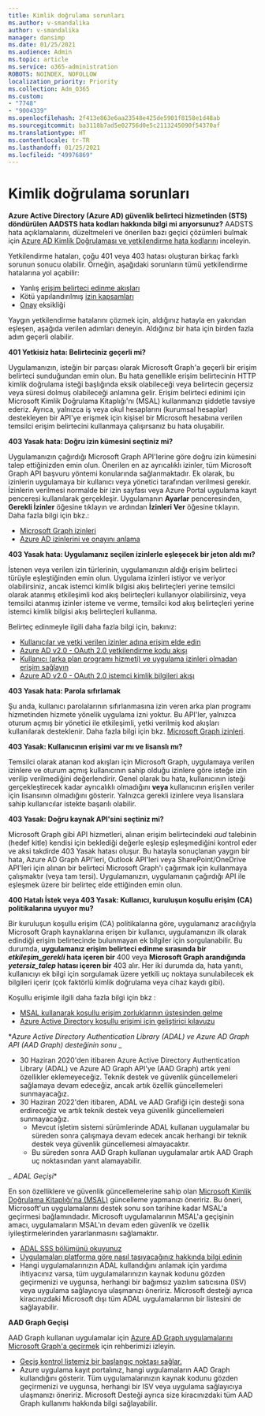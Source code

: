 ```yaml
---
title: Kimlik doğrulama sorunları
ms.author: v-smandalika
author: v-smandalika
manager: dansimp
ms.date: 01/25/2021
ms.audience: Admin
ms.topic: article
ms.service: o365-administration
ROBOTS: NOINDEX, NOFOLLOW
localization_priority: Priority
ms.collection: Adm_O365
ms.custom:
- "7748"
- "9004339"
ms.openlocfilehash: 2f413e863e6aa23548e425de5901f8158e1d48ab
ms.sourcegitcommit: ba3118b7ad5e02756d0e5c2113245090f54370af
ms.translationtype: HT
ms.contentlocale: tr-TR
ms.lasthandoff: 01/25/2021
ms.locfileid: "49976869"
---
```

# <a name="authentication-issues"></a>Kimlik doğrulama sorunları

**Azure Active Directory (Azure AD) güvenlik belirteci hizmetinden (STS) döndürülen AADSTS hata kodları hakkında bilgi mi arıyorsunuz?** AADSTS hata açıklamalarını, düzeltmeleri ve önerilen bazı geçici çözümleri bulmak için [Azure AD Kimlik Doğrulaması ve yetkilendirme hata kodlarını](https://docs.microsoft.com/azure/active-directory/develop/reference-aadsts-error-codes) inceleyin.

Yetkilendirme hataları, çoğu 401 veya 403 hatası oluşturan birkaç farklı sorunun sonucu olabilir. Örneğin, aşağıdaki sorunların tümü yetkilendirme hatalarına yol açabilir:

- Yanlış [erişim belirteci edinme akışları](https://docs.microsoft.com/azure/active-directory/develop/authentication-vs-authorization) 
- Kötü yapılandırılmış [izin kapsamları](https://docs.microsoft.com/azure/active-directory/develop/v2-permissions-and-consent) 
- [Onay](https://docs.microsoft.com/azure/active-directory/develop/howto-convert-app-to-be-multi-tenant#understanding-user-and-admin-consent) eksikliği

Yaygın yetkilendirme hatalarını çözmek için, aldığınız hatayla en yakından eşleşen, aşağıda verilen adımları deneyin. Aldığınız bir hata için birden fazla adım geçerli olabilir.

**401 Yetkisiz hata: Belirteciniz geçerli mi?**

Uygulamanızın, isteğin bir parçası olarak Microsoft Graph'a geçerli bir erişim belirteci sunduğundan emin olun. Bu hata genellikle erişim belirtecinin HTTP kimlik doğrulama isteği başlığında eksik olabileceği veya belirtecin geçersiz veya süresi dolmuş olabileceği anlamına gelir. Erişim belirteci edinimi için Microsoft Kimlik Doğrulama Kitaplığı'nı (MSAL) kullanmanızı şiddetle tavsiye ederiz. Ayrıca, yalnızca iş veya okul hesaplarını (kurumsal hesaplar) destekleyen bir API'ye erişmek için kişisel bir Microsoft hesabına verilen temsilci erişim belirtecini kullanmaya çalışırsanız bu hata oluşabilir.

**403 Yasak hata: Doğru izin kümesini seçtiniz mi?**

Uygulamanızın çağırdığı Microsoft Graph API'lerine göre doğru izin kümesini talep ettiğinizden emin olun. Önerilen en az ayrıcalıklı izinler, tüm Microsoft Graph API başvuru yöntemi konularında sağlanmaktadır. Ek olarak, bu izinlerin uygulamaya bir kullanıcı veya yönetici tarafından verilmesi gerekir. İzinlerin verilmesi normalde bir izin sayfası veya Azure Portal uygulama kayıt penceresi kullanılarak gerçekleşir. Uygulamanın **Ayarlar** penceresinden, **Gerekli İzinler** öğesine tıklayın ve ardından **İzinleri Ver** öğesine tıklayın. Daha fazla bilgi için bkz.:

- [Microsoft Graph izinleri](https://docs.microsoft.com/graph/permissions-reference) 
- [Azure AD izinlerini ve onayını anlama](https://docs.microsoft.com/azure/active-directory/develop/v2-permissions-and-consent)

**403 Yasak hata: Uygulamanız seçilen izinlerle eşleşecek bir jeton aldı mı?**

İstenen veya verilen izin türlerinin, uygulamanızın aldığı erişim belirteci türüyle eşleştiğinden emin olun. Uygulama izinleri istiyor ve veriyor olabilirsiniz, ancak istemci kimlik bilgisi akış belirteçleri yerine temsilci olarak atanmış etkileşimli kod akış belirteçleri kullanıyor olabilirsiniz, veya temsilci atanmış izinler isteme ve verme, temsilci kod akış belirteçleri yerine istemci kimlik bilgisi akış belirteçleri kullanma.

Belirteç edinmeyle ilgili daha fazla bilgi için, bakınız:

- [Kullanıcılar ve yetki verilen izinler adına erişim elde edin](https://docs.microsoft.com/graph/auth-v2-user) 
- [Azure AD v2.0 - OAuth 2.0 yetkilendirme kodu akışı](https://docs.microsoft.com/azure/active-directory/develop/v2-oauth2-auth-code-flow) 
- [Kullanıcı (arka plan programı hizmeti) ve uygulama izinleri olmadan erişim sağlayın](https://docs.microsoft.com/graph/auth-v2-service) 
- [Azure AD v2.0 - OAuth 2.0 istemci kimlik bilgileri akışı](https://docs.microsoft.com/azure/active-directory/develop/v2-oauth2-client-creds-grant-flow)

**403 Yasak hata: Parola sıfırlamak**

Şu anda, kullanıcı parolalarının sıfırlanmasına izin veren arka plan programı hizmetinden hizmete yönelik uygulama izni yoktur. Bu API'ler, yalnızca oturum açmış bir yönetici ile etkileşimli, yetki verilmiş kod akışları kullanılarak desteklenir. Daha fazla bilgi için bkz. [Microsoft Graph izinleri](https://docs.microsoft.com/graph/permissions-reference).

**403 Yasak: Kullanıcının erişimi var mı ve lisanslı mı?**

Temsilci olarak atanan kod akışları için Microsoft Graph, uygulamaya verilen izinlere ve oturum açmış kullanıcının sahip olduğu izinlere göre isteğe izin verilip verilmediğini değerlendirir. Genel olarak bu hata, kullanıcının isteği gerçekleştirecek kadar ayrıcalıklı olmadığını **veya** kullanıcının erişilen veriler için lisansının olmadığını gösterir. Yalnızca gerekli izinlere veya lisanslara sahip kullanıcılar istekte başarılı olabilir.

**403 Yasak: Doğru kaynak API'sini seçtiniz mi?**

Microsoft Graph gibi API hizmetleri, alınan erişim belirtecindeki *aud* talebinin (hedef kitle) kendisi için beklediği değerle eşleşip eşleşmediğini kontrol eder ve aksi takdirde 403 Yasak hatası oluşur. Bu hatayla sonuçlanan yaygın bir hata, Azure AD Graph API'leri, Outlook API'leri veya SharePoint/OneDrive API'leri için alınan bir belirteci Microsoft Graph'ı çağırmak için kullanmaya çalışmaktır (veya tam tersi). Uygulamanızın, uygulamanın çağırdığı API ile eşleşmek üzere bir belirteç elde ettiğinden emin olun.

**400 Hatalı İstek veya 403 Yasak: Kullanıcı, kuruluşun koşullu erişim (CA) politikalarına uyuyor mu?**

Bir kuruluşun koşullu erişim (CA) politikalarına göre, uygulamanız aracılığıyla Microsoft Graph kaynaklarına erişen bir kullanıcı, uygulamanızın ilk olarak edindiği erişim belirtecinde bulunmayan ek bilgiler için sorgulanabilir. Bu durumda, **uygulamanız erişim belirteci edinme sırasında bir *etkileşim_gerekli* hata içeren bir** 400 veya **Microsoft Graph arandığında *yetersiz_talep* hatası içeren bir** 403 alır. Her iki durumda da, hata yanıtı, kullanıcıyı ek bilgi için sorgulamak üzere yetkili uç noktaya sunulabilecek ek bilgileri içerir (çok faktörlü kimlik doğrulama veya cihaz kaydı gibi).

Koşullu erişimle ilgili daha fazla bilgi için bkz :

- [MSAL kullanarak koşullu erişim zorluklarının üstesinden gelme](https://docs.microsoft.com/azure/active-directory/develop/msal-error-handling-dotnet#conditional-access-and-claims-challenges) 
- [Azure Active Directory koşullu erişimi için geliştirici kılavuzu](https://docs.microsoft.com/azure/active-directory/develop/v2-conditional-access-dev-guide)

**_Azure Active Directory Authentication Library (ADAL) ve Azure AD Graph API (AAD Graph) desteğinin sonu_* _

- 30 Haziran 2020'den itibaren Azure Active Directory Authentication Library (ADAL) ve Azure AD Graph API'ye (AAD Graph) artık yeni özellikler eklemeyeceğiz. Teknik destek ve güvenlik güncellemeleri sağlamaya devam edeceğiz, ancak artık özellik güncellemeleri sunmayacağız.
- 30 Haziran 2022'den itibaren, ADAL ve AAD Grafiği için desteği sona erdireceğiz ve artık teknik destek veya güvenlik güncellemeleri sunmayacağız.
    - Mevcut işletim sistemi sürümlerinde ADAL kullanan uygulamalar bu süreden sonra çalışmaya devam edecek ancak herhangi bir teknik destek veya güvenlik güncellemesi almayacaktır.
    - Bu süreden sonra AAD Graph kullanan uygulamalar artık AAD Graph uç noktasından yanıt alamayabilir.

_ *ADAL Geçişi**

En son özelliklere ve güvenlik güncellemelerine sahip olan [Microsoft Kimlik Doğrulama Kitaplığı'na (MSAL)](https://docs.microsoft.com/azure/active-directory/develop/v2-overview) güncelleme yapmanızı öneririz. Bu öneri, Microsoft'un uygulamalarını destek sonu son tarihine kadar MSAL'a geçirmesi bağlamındadır. Microsoft uygulamalarının MSAL'a geçişinin amacı, uygulamaların MSAL'ın devam eden güvenlik ve özellik iyileştirmelerinden yararlanmasını sağlamaktır.

- [ADAL SSS bölümünü okuyunuz](https://docs.microsoft.com/azure/active-directory/develop/msal-migration#frequently-asked-questions-faq) 
- [Uygulamaları platforma göre nasıl taşıyacağınız hakkında bilgi edinin](https://docs.microsoft.com/azure/active-directory/develop/msal-migration#frequently-asked-questions-faq) 
- Hangi uygulamalarınızın ADAL kullandığını anlamak için yardıma ihtiyacınız varsa, tüm uygulamalarınızın kaynak kodunu gözden geçirmenizi ve uygunsa, herhangi bir bağımsız yazılım satıcısına (ISV) veya uygulama sağlayıcıya ulaşmanızı öneririz. Microsoft desteği ayrıca kiracınızdaki Microsoft dışı tüm ADAL uygulamalarının bir listesini de sağlayabilir.

**AAD Graph Geçişi**

AAD Graph kullanan uygulamalar için [Azure AD Graph uygulamalarını Microsoft Graph'a geçirmek](https://docs.microsoft.com/graph/migrate-azure-ad-graph-planning-checklist?view=graph-rest-1.0&preserve-view=true) için rehberimizi izleyin.

- [Geçiş kontrol listemiz bir başlangıç noktası sağlar.](https://docs.microsoft.com/graph/migrate-azure-ad-graph-planning-checklist) 
- Azure uygulama kayıt portalınız, hangi uygulamaların AAD Graph kullandığını gösterir. Tüm uygulamalarınızın kaynak kodunu gözden geçirmenizi ve uygunsa, herhangi bir ISV veya uygulama sağlayıcıya ulaşmanızı öneririz. Microsoft Desteği ayrıca size kiracınızdaki tüm AAD Graph kullanımı hakkında bilgi sağlayabilir.

 










